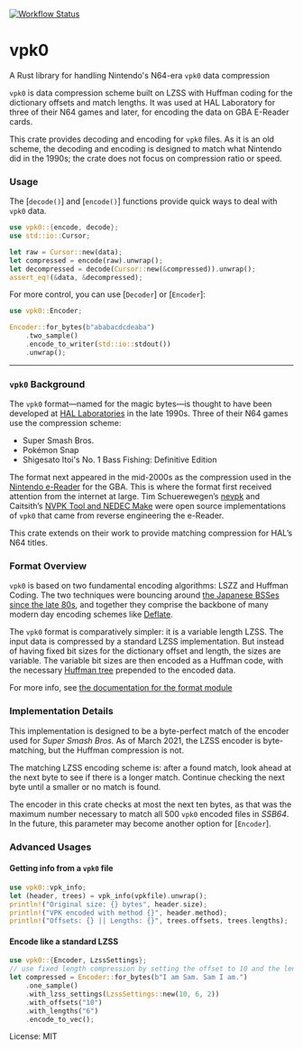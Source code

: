 [![Workflow Status](https://github.com/tehzz/vpk0/workflows/main/badge.svg)](https://github.com/tehzz/vpk0/actions?query=workflow%3A%22main%22)

# vpk0

A Rust library for handling Nintendo's N64-era `vpk0` data compression

`vpk0` is data compression scheme built on LZSS with Huffman coding for the
dictionary offsets and match lengths.
It was used at HAL Laboratory for three of their N64 games and later,
for encoding the data on GBA E-Reader cards.

This crate provides decoding and encoding for `vpk0` files.
As it is an old scheme, the decoding and encoding is designed to match what
Nintendo did in the 1990s; the crate does not focus on compression ratio or speed.

### Usage
The [`decode()`] and [`encode()`] functions provide quick ways to deal with
`vpk0` data.

```rust
use vpk0::{encode, decode};
use std::io::Cursor;

let raw = Cursor::new(data);
let compressed = encode(raw).unwrap();
let decompressed = decode(Cursor::new(&compressed)).unwrap();
assert_eq!(&data, &decompressed);
```

For more control, you can use [`Decoder`] or [`Encoder`]:

```rust
use vpk0::Encoder;

Encoder::for_bytes(b"ababacdcdeaba")
    .two_sample()
    .encode_to_writer(std::io::stdout())
    .unwrap();
```
--------------------------------------------------------------------------------
### `vpk0` Background
The `vpk0` format—named for the magic bytes—is thought to have been developed
at [HAL Laboratories] in the late 1990s. Three of their N64 games use the compression scheme:
* Super Smash Bros.
* Pokémon Snap
* Shigesato Itoi's No. 1 Bass Fishing: Definitive Edition

The format next appeared in the mid-2000s as the compression used in the [Nintendo e-Reader]
for the GBA. This is where the format first received attention from the internet at large.
Tim Schuerewegen’s [nevpk] and Caitsith’s [NVPK Tool and NEDEC Make] were
open source implementations of `vpk0` that came from reverse engineering the e-Reader.

This crate extends on their work to provide matching compression for HAL’s N64 titles.

### Format Overview
`vpk0` is based on two fundamental encoding algorithms: LSZZ and Huffman Coding.
The two techniques were bouncing around [the Japanese BSSes since the late 80s],
and together they comprise the backbone of many modern day encoding schemes like [Deflate].

The `vpk0` format is comparatively simpler: it is a variable length LZSS.
The input data is compressed by a standard LZSS implementation.
But instead of having fixed bit sizes for the dictionary offset and length, the sizes are variable.
The variable bit sizes are then encoded as a Huffman code, with the necessary
[Huffman tree](format::TreeInfo) prepended to the encoded data.

For more info, see [the documentation for the format module](crate::format)

### Implementation Details
This implementation is designed to be a byte-perfect match of the encoder used
for *Super Smash Bros.* As of March 2021, the LZSS encoder is byte-matching,
but the Huffman compression is not.

The matching LZSS encoding scheme is: after a found match, look ahead at the next byte
to see if there is a longer match. Continue checking the next byte until
a smaller or no match is found.

The encoder in this crate checks at most the next ten bytes,
as that was the maximum number necessary to match all 500 `vpk0` encoded files in *SSB64*.
In the future, this parameter may become another option for [`Encoder`].

### Advanced Usages
#### Getting info from a `vpk0` file
```rust
use vpk0::vpk_info;
let (header, trees) = vpk_info(vpkfile).unwrap();
println!("Original size: {} bytes", header.size);
println!("VPK encoded with method {}", header.method);
println!("Offsets: {} || Lengths: {}", trees.offsets, trees.lengths);
```

#### Encode like a standard LZSS
```rust
use vpk0::{Encoder, LzssSettings};
// use fixed length compression by setting the offset to 10 and the length to 6.
let compressed = Encoder::for_bytes(b"I am Sam. Sam I am.")
    .one_sample()
    .with_lzss_settings(LzssSettings::new(10, 6, 2))
    .with_offsets("10")
    .with_lengths("6")
    .encode_to_vec();
```

[HAL Laboratories]: https://www.hallab.co.jp/eng/
[Nintendo e-Reader]: https://en.m.wikipedia.org/wiki/Nintendo_e-Reader
[nevpk]: http://users.skynet.be/firefly/gba/e-reader/tools/index.htm
[NVPK Tool and NEDEC Make]: https://caitsith2.com/ereader/devtools.htm
[the Japanese BSSes since the late 80s]: https://web.archive.org/web/20160110174426/https://oku.edu.mie-u.ac.jp/~okumura/compression/history.html
[Deflate]: https://en.m.wikipedia.org/wiki/Deflate

License: MIT
